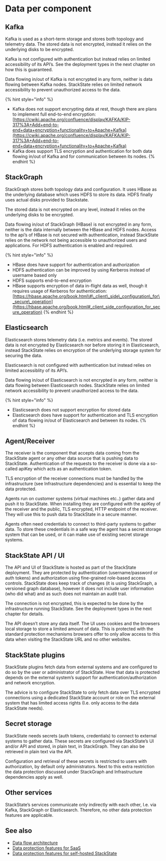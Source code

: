 # Data per component

## Kafka

Kafka is used as a short-term storage and stores both topology and telemetry data. The stored data is not encrypted, instead it relies on the underlying disks to be encrypted.

Kafka is not configured with authentication but instead relies on limited accessibility of its API’s. See the deployment types in the next chapter on how this is guaranteed.

Data flowing in/out of Kafka is not encrypted in any form, neither is data flowing between Kafka nodes. StackState relies on limited network accessibility to prevent unauthorized access to the data.

{% hint style="info" %}
* Kafka does not support encrypting data at rest, though there are plans to implement full end-to-end encryption: [https://cwiki.apache.org/confluence/display/KAFKA/KIP-317%3A+Add+end-to-end+data+encryption+functionality+to+Apache+Kafka](https://cwiki.apache.org/confluence/display/KAFKA/KIP-317%3A+Add+end-to-end+data+encryption+functionality+to+Apache+Kafka)
* Kafka does support TLS encryption and authentication for both data flowing in/out of Kafka and for communication between its nodes.
{% endhint %}

## StackGraph

StackGraph stores both topology data and configuration. It uses HBase as the underlying database which uses HDFS to store its data. HDFS finally uses actual disks provided to Stackstate.

The stored data is not encrypted on any level, instead it relies on the underlying disks to be encrypted.

Data flowing in/out of StackGraph \(HBase\) is not encrypted in any form, neither is the data internally between the HBase and HDFS nodes. Access to the api’s of HBase is not secured with authentication, instead StackState relies on the network not being accessible to unauthorized users and applications. For HDFS authentication is enabled and required.

{% hint style="info" %}
* HBase does have support for authentication and authorization
* HDFS authentication can be improved by using Kerberos instead of username based only
* HDFS supports end-to-end encryption
* HBase supports encryption of data in-flight data as well, though it requires usage of Kerberos for authentication:[https://hbase.apache.org/book.html\#\_client\_side\_configuration\_for\_secure\_operation](https://hbase.apache.org/book.html#_client_side_configuration_for_secure_operation)
{% endhint %}

## Elasticsearch

Elasticsearch stores telemetry data \(i.e. metrics and events\). The stored data is not encrypted by Elasticsearch nor before storing it in Elasticsearch, instead StackState relies on encryption of the underlying storage system for securing the data.

Elasticsearch is not configured with authentication but instead relies on limited accessiblity of its API’s.

Data flowing in/out of Elasticsearch is not encrypted in any form, neither is data flowing between Elasticsearch nodes. StackState relies on limited network accessibility to prevent unauthorized access to the data.

{% hint style="info" %}
* Elasticsearch does not support encryption for stored data
* Elasticsearch does have support for authentication and TLS encryption of data flowing in/out of Elasticsearch and between its nodes.
{% endhint %}

## Agent/Receiver

The receiver is the component that accepts data coming from the StackState agent or any other data source that is pushing data to StackState. Authentication of the requests to the receiver is done via a so-called apiKey which acts as an authentication token.

TLS encryption of the receiver connections must be handled by the infrastructure \(see Infrastructure dependencies\) and is essential to keep the data protected.

Agents run on customer systems \(virtual machines etc..\) gather data and push it to StackState. When installing they are configured with the apiKey of the receiver and the public, TLS encrypted, HTTP endpoint of the receiver. They will use this to push data to StackState in a secure manner.

Agents often need credentials to connect to third-party systems to gather data. To store these credentials in a safe way the agent has a secret storage system that can be used, or it can make use of existing secret storage systems.

## StackState API / UI

The API and UI of StackState is hosted as part of the StackState deployment. They are protected by authentication \(username/password or auth tokens\) and authorization using fine-grained role-based access controls. StackState does keep track of changes \(it is using StackGraph, a versioned graph database\), however it does not include user information \(who did what\) and as such does not maintain an audit trail.

The connection is not encrypted, this is expected to be done by the infrastructure running StackState. See the deployment types in the next chapter for details.

The API doesn’t store any data itself. The UI uses cookies and the browsers local storage to store a limited amount of data. This is protected with the standard protection mechanisms browsers offer to only allow access to this data when visiting the StackState URL and no other websites.

## StackState plugins

StackState plugins fetch data from external systems and are configured to do so by the user or administrator of StackState. How that data is protected depends on the external system’s support for authentication/authorization and network encryption.

The advice is to configure StackState to only fetch data over TLS encrypted connections using a dedicated StackState account or role on the external system that has limited access rights \(I.e. only access to the data StackState needs\).

## Secret storage

StackState needs secrets \(auth tokens, credentials\) to connect to external systems to gather data. These secrets are configured via StackState’s UI and/or API and stored, in plain text, in StackGraph. They can also be retrieved in plain text via the API.

Configuration and retrieval of these secrets is restricted to users with authorization, by default only administrators. Next to this extra restriction the data protection discussed under StackGraph and Infrastructure dependencies apply as well.

## Other services

StackState’s services communicate only indirectly with each other, I.e. via Kafka, StackGraph or Elasticsearch. Therefore, no other data protection features are applicable.

## See also

* [Data flow architecture](data-flow-architecture.md)
* [Data protection features for SaaS](saas.md)
* [Data protection features for self-hosted StackState](self-hosted.md)

